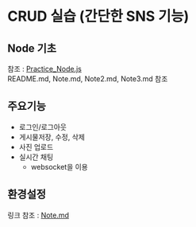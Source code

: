 # CRUD 실습 (간단한 SNS 기능)

## Node 기초
참조 : [Practice_Node.js](https://github.com/SeongChan-An/Practice_Node.js)  
README.md, Note.md, Note2.md, Note3.md 참조

## 주요기능
- 로그인/로그아웃
- 게시물저장, 수정, 삭제
- 사진 업로드
- 실시간 채팅
  - websocket을 이용

## 환경설정 
링크 참조 : [Note.md](./Note.md)